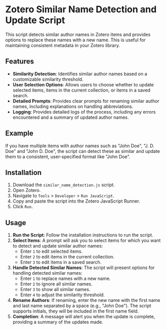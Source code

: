 # Zotero Similar Name Detection and Update Script

This script detects similar author names in Zotero items and provides options to replace these names with a new name. This is useful for maintaining consistent metadata in your Zotero library.

## Features

- **Similarity Detection**: Identifies similar author names based on a customizable similarity threshold.
- **User Selection Options**: Allows users to choose whether to update selected items, items in the current collection, or items in a saved search.
- **Detailed Prompts**: Provides clear prompts for renaming similar author names, including explanations on handling abbreviations.
- **Logging**: Provides detailed logs of the process, including any errors encountered and a summary of updated author names.

## Example

If you have multiple items with author names such as "John Doe", "J. D. Doe" and "John D. Doe", the script can detect these as similar and update them to a consistent, user-specified format like "John Doe".

## Installation

1. Download the `similar_name_detection.js` script.
2. Open Zotero.
3. Navigate to `Tools` > `Developer` > `Run JavaScript`.
4. Copy and paste the script into the Zotero JavaScript Runner.
5. Click `Run`.

## Usage

1. **Run the Script**: Follow the installation instructions to run the script.
2. **Select Items**: A prompt will ask you to select items for which you want to detect and update similar author names:
   - Enter `1` to edit selected items.
   - Enter `2` to edit items in the current collection.
   - Enter `3` to edit items in a saved search.
3. **Handle Detected Similar Names**: The script will present options for handling detected similar names:
   - Enter `1` to replace names with a new name.
   - Enter `2` to ignore all similar names.
   - Enter `3` to show all similar names.
   - Enter `4` to adjust the similarity threshold.
4. **Rename Authors**: If renaming, enter the new name with the first name and last name separated by a space (e.g., "John Doe"). The script supports initials, they will be included in the first name field.
5. **Completion**: A message will alert you when the update is complete, providing a summary of the updates made.